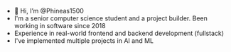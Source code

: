 - 👋 Hi, I’m @Phineas1500
- I'm a senior computer science student and a project builder. Been working in software since 2018
- Experience in real-world frontend and backend development (fullstack)
- I've implemented multiple projects in AI and ML

<!---
Phineas1500/Phineas1500 is a ✨ special ✨ repository because its `README.md` (this file) appears on your GitHub profile.
You can click the Preview link to take a look at your changes.
--->
